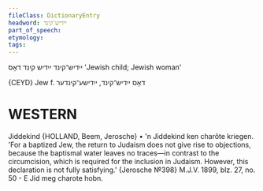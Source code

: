 ```yaml
---
fileClass: DictionaryEntry
headword: ייִדיש־קינד
part_of_speech: 
etymology: 
tags: 
---
```

ייִדיש־קינד
ייִדיש קינד
דאָס
'Jewish child; Jewish woman'

{CEYD}
Jew f. דאָס ייִדיש־קינד, ייִדישע־קינדער

WESTERN
========

Jiddekind {HOLLAND, Beem, Jerosche}
	•	'n Jiddekind ken charôte kriegen. 'For a baptized Jew, the return to Judaism does not give rise to objections, because the baptismal water leaves no traces—in contrast to the circumcision, which is required for the inclusion in Judaism. However, this declaration is not fully satisfying.' {Jerosche №398}
M.J.V. 1899, blz. 27, no. 50 - E Jid meg charote hobn.
